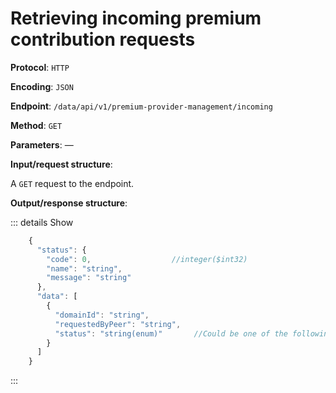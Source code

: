 # Retrieving incoming premium contribution requests

**Protocol**: `HTTP`

**Encoding**: `JSON`

**Endpoint**: `/data/api/v1/premium-provider-management/incoming`

**Method**: `GET`

**Parameters**: —

**Input/request structure**:

A `GET` request to the endpoint.

**Output/response structure**:

::: details Show

```jsx
    {
      "status": {
        "code": 0,                  //integer($int32)
        "name": "string",
        "message": "string"
      },
      "data": [
        {
          "domainId": "string",
          "requestedByPeer": "string",
          "status": "string(enum)"       //Could be one of the following: PENDING, DECLINED, APPROVED, NONE
        }
      ]
    }
```
:::

